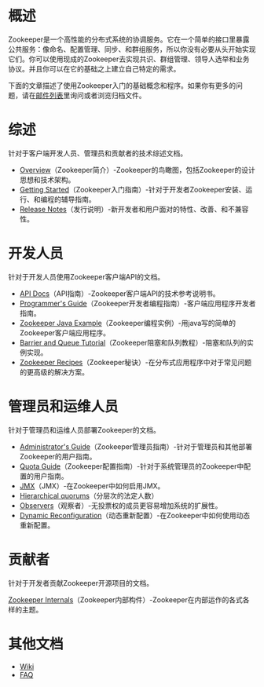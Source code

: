 # 概述

Zookeeper是一个高性能的分布式系统的协调服务。它在一个简单的接口里暴露公共服务：像命名、配置管理、同步、和群组服务，所以你没有必要从头开始实现它们。你可以使用现成的Zookeeper去实现共识、群组管理、领导人选举和业务协议。并且你可以在它的基础之上建立自己特定的需求。

下面的文章描述了使用Zookeeper入门的基础概念和程序。如果你有更多的问题，请在[邮件列表](http://zookeeper.apache.org/mailing_lists.html)里询问或者浏览归档文件。

# 综述

针对于客户端开发人员、管理员和贡献者的技术综述文档。

* [Overview](./Overview.md)（Zookeeper简介）-Zookeeper的鸟瞰图，包括Zookeeper的设计思想和技术架构。
* [Getting Started](./Getting%20Started.md)（Zookeeper入门指南）-针对于开发者Zookeeper安装、运行、和编程的辅导指南。
* [Release Notes](http://zookeeper.apache.org/doc/r3.5.3-beta/releasenotes.html)（发行说明）-新开发者和用户面对的特性、改善、和不兼容性。

# 开发人员

针对于开发人员使用Zookeeper客户端API的文档。

* [API Docs](../developer/API%20Docs.md)（API指南）-Zookeeper客户端API的技术参考说明书。
* [Programmer's Guide](../developer/Programmer's%20Guide.md)（Zookeeper开发者编程指南）-客户端应用程序开发者指南。
* [Zookeeper Java Example](../developer/Java%20Example.md)（Zookeeper编程实例）-用java写的简单的Zookeeper客户端应用程序。
* [Barrier and Queue Tutorial](../developer/Barrier%20and%20Queue%20Tutorial.md)（Zookeeper阻塞和队列教程）-阻塞和队列的实例实现。
* [Zookeeper Recipes](../developer/Repices.md)（Zookeeper秘诀）-在分布式应用程序中对于常见问题的更高级的解决方案。

# 管理员和运维人员

针对于管理员和运维人员部署Zookeeper的文档。

* [Administrator's Guide](../Admin&Ops/Administrator's%20Guide.md)（Zookeeper管理员指南）-针对于管理员和其他部署Zookeeper的用户指南。
* [Quota Guide](../Admin&Ops/Quota%20Guide.md)（Zookeeper配置指南）-针对于系统管理员的Zookeeper中配置的用户指南。
* [JMX](../Admin&Ops/JMX.md)（JMX）-在Zookeeper中如何启用JMX。
* [Hierarchical quorums]()（分层次的法定人数）
* [Observers](../Admin&Ops/Observers%20Guide.md)（观察者）-无投票权的成员更容易增加系统的扩展性。
* [Dynamic Reconfiguration]()（动态重新配置）-在Zookeeper中如何使用动态重新配置。

# 贡献者

针对于开发者贡献Zookeeper开源项目的文档。

[Zookeeper Internals](../contributor/Zookeeper%20Internals.md)（Zookeeper内部构件）-Zookeeper在内部运作的各式各样的主题。

# 其他文档

* [Wiki](https://cwiki.apache.org/confluence/display/ZOOKEEPER)
* [FAQ](https://cwiki.apache.org/confluence/display/ZOOKEEPER/FAQ)

